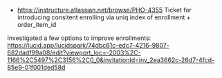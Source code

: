 * https://instructure.atlassian.net/browse/PHO-4355 Ticket for introducing consitent enrolling via uniq index of enrollment + order_item_id

Investigated a few options to improve enrollments:
https://lucid.app/lucidspark/74dbc61c-edc7-4216-9807-682dadf99a08/edit?viewport_loc=-2003%2C-1166%2C5497%2C3156%2C0_0&invitationId=inv_2ea3662c-26d7-4fcd-85e9-01f001ded58d